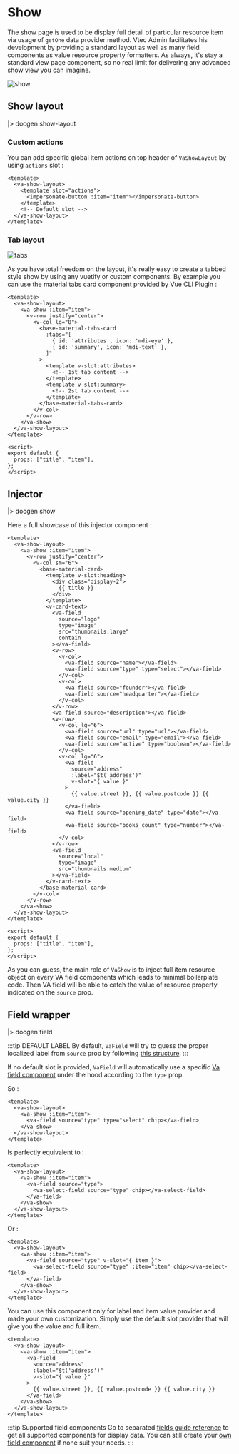 # Show

The show page is used to be display full detail of particular resource item via usage of `getOne` data provider method. Vtec Admin facilitates his development by providing a standard layout as well as many field components as value resource property formatters. As always, it's stay a standard view page component, so no real limit for delivering any advanced show view you can imagine.

![show](/assets/show.png)

## Show layout

|> docgen show-layout

### Custom actions

You can add specific global item actions on top header of `VaShowLayout` by using `actions` slot :

```vue
<template>
  <va-show-layout>
    <template slot="actions">
      <impersonate-button :item="item"></impersonate-button>
    </template>
    <!-- Default slot -->
  </va-show-layout>
</template>
```

### Tab layout

![tabs](/assets/tabs.png)

As you have total freedom on the layout, it's really easy to create a tabbed style show by using any vuetify or custom components. By example you can use the material tabs card component provided by Vue CLI Plugin :

```vue
<template>
  <va-show-layout>
    <va-show :item="item">
      <v-row justify="center">
        <v-col lg="8">
          <base-material-tabs-card
            :tabs="[
              { id: 'attributes', icon: 'mdi-eye' },
              { id: 'summary', icon: 'mdi-text' },
            ]"
          >
            <template v-slot:attributes>
              <!-- 1st tab content -->
            </template>
            <template v-slot:summary>
              <!-- 2st tab content -->
            </template>
          </base-material-tabs-card>
        </v-col>
      </v-row>
    </va-show>
  </va-show-layout>
</template>

<script>
export default {
  props: ["title", "item"],
};
</script>
```

## Injector

|> docgen show

Here a full showcase of this injector component :

```vue
<template>
  <va-show-layout>
    <va-show :item="item">
      <v-row justify="center">
        <v-col sm="6">
          <base-material-card>
            <template v-slot:heading>
              <div class="display-2">
                {{ title }}
              </div>
            </template>
            <v-card-text>
              <va-field
                source="logo"
                type="image"
                src="thumbnails.large"
                contain
              ></va-field>
              <v-row>
                <v-col>
                  <va-field source="name"></va-field>
                  <va-field source="type" type="select"></va-field>
                </v-col>
                <v-col>
                  <va-field source="founder"></va-field>
                  <va-field source="headquarter"></va-field>
                </v-col>
              </v-row>
              <va-field source="description"></va-field>
              <v-row>
                <v-col lg="6">
                  <va-field source="url" type="url"></va-field>
                  <va-field source="email" type="email"></va-field>
                  <va-field source="active" type="boolean"></va-field>
                </v-col>
                <v-col lg="6">
                  <va-field
                    source="address"
                    :label="$t('address')"
                    v-slot="{ value }"
                  >
                    {{ value.street }}, {{ value.postcode }} {{ value.city }}
                  </va-field>
                  <va-field source="opening_date" type="date"></va-field>
                  <va-field source="books_count" type="number"></va-field>
                </v-col>
              </v-row>
              <va-field
                source="local"
                type="image"
                src="thumbnails.medium"
              ></va-field>
            </v-card-text>
          </base-material-card>
        </v-col>
      </v-row>
    </va-show>
  </va-show-layout>
</template>

<script>
export default {
  props: ["title", "item"],
};
</script>
```

As you can guess, the main role of `VaShow` is to inject full item resource object on every VA field components which leads to minimal boilerplate code. Then VA field will be able to catch the value of resource property indicated on the `source` prop.

## Field wrapper

|> docgen field

:::tip DEFAULT LABEL
By default, `VaField` will try to guess the proper localized label from `source` prop by following [this structure](../i18n.md#resources).
:::

If no default slot is provided, `VaField` will automatically use a specific [Va field component](../components/fields.md) under the hood according to the `type` prop.

So :

```vue
<template>
  <va-show-layout>
    <va-show :item="item">
      <va-field source="type" type="select" chip></va-field>
    </va-show>
  </va-show-layout>
</template>
```

Is perfectly equivalent to :

```vue
<template>
  <va-show-layout>
    <va-show :item="item">
      <va-field source="type">
        <va-select-field source="type" chip></va-select-field>
      </va-field>
    </va-show>
  </va-show-layout>
</template>
```

Or :

```vue
<template>
  <va-show-layout>
    <va-show :item="item">
      <va-field source="type" v-slot="{ item }">
        <va-select-field source="type" :item="item" chip></va-select-field>
      </va-field>
    </va-show>
  </va-show-layout>
</template>
```

You can use this component only for label and item value provider and made your own customization. Simply use the default slot provider that will give you the value and full item.

```vue
<template>
  <va-show-layout>
    <va-show :item="item">
      <va-field
        source="address"
        :label="$t('address')"
        v-slot="{ value }"
      >
        {{ value.street }}, {{ value.postcode }} {{ value.city }}
      </va-field>
    </va-show>
  </va-show-layout>
</template>
```

:::tip Supported field components
Go to separated [fields guide reference](../components/fields.md) to get all supported components for display data.
You can still create your [own field component](../components/fields.md#custom-field-component) if none suit your needs.
:::
